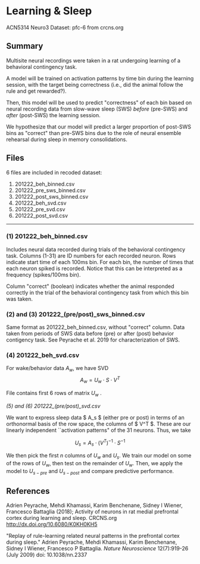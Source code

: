 <script
  src="https://cdn.mathjax.org/mathjax/latest/MathJax.js?config=TeX-AMS-MML_HTMLorMML"
  type="text/javascript">
</script>

# Learning & Sleep

ACN5314 Neuro3
Dataset: pfc-6 from crcns.org


## Summary

Multisite neural recordings were taken in a rat undergoing learning of a behavioral contingency task.

A model will be trained on activation patterns by time bin during the learning session, with the target being correctness (i.e., did the animal follow the rule and get rewarded?).

Then, this model will be used to predict "correctness" of each bin based on neural recording data from slow-wave sleep (SWS) *before* (pre-SWS) and *after* (post-SWS) the learning session.

We hypothesize that our model will predict a larger proportion of post-SWS bins as "correct" than pre-SWS bins due to the role of neural ensemble rehearsal during sleep in memory consolidations.


## Files

6 files are included in recoded dataset:
1. 201222_beh_binned.csv
2. 201222_pre_sws_binned.csv
3. 201222_post_sws_binned.csv
4. 201222_beh_svd.csv
5. 201222_pre_svd.csv
6. 201222_post_svd.csv

___

### (1) 201222_beh_binned.csv ###

Includes neural data recorded during trials of the behavioral contingency task. Columns (1-31) are ID numbers for each recorded neuron. Rows indicate start time of each 100ms bin. For each bin, the number of times that each neuron spiked is recorded. Notice that this can be interpreted as a frequency (spikes/100ms bin).

Column "correct" (boolean) indicates whether the animal responded correctly in the trial of the behavioral contingency task from which this bin was taken.


### (2) and (3) 201222_(pre/post)_sws_binned.csv ###

Same format as 201222_beh_binned.csv, without "correct" column. Data taken from periods of SWS data before (pre) or after (post) behavior contigency task. See Peyrache et al. 2019 for characterization of SWS.


### (4) 201222_beh_svd.csv ###

For wake/behavior data $A_w$, we have SVD
$$ A_w = U_w \cdot S \cdot V^T $$

File contains first 6 rows of matrix $U_w$ .

*(5) and (6) 201222_(pre/post)_svd.csv*

We want to express sleep data $ A_s $ (either pre or post) in terms of an orthonormal basis of the row space, the columns of $ V^T $. These are our linearly independent ``activation patterns" of the 31 neurons. Thus, we take

$$ U_s = A_s \cdot (V^T)^{-1} \cdot S^{-1} $$

We then pick the first $n$ columns of $U_w$ and $U_s$. We train our model on some of the rows of $U_w$, then test on the remainder of $U_w$. Then, we apply the model to $U_{s-pre}$ and $U_{s-post}$ and compare predictive performance.

## References

Adrien Peyrache, Mehdi Khamassi, Karim Benchenane, Sidney I Wiener, Francesco Battaglia (2018); Activity of neurons in rat medial prefrontal cortex during learning and sleep. CRCNS.org http://dx.doi.org/10.6080/K0KH0KH5

"Replay of rule-learning related neural patterns in the prefrontal cortex during sleep." Adrien Peyrache, Mehdi Khamassi, Karim Benchenane, Sidney I Wiener, Francesco P Battaglia. *Nature Neuroscience* 12(7):919-26 (July 2009) doi: 10.1038/nn.2337